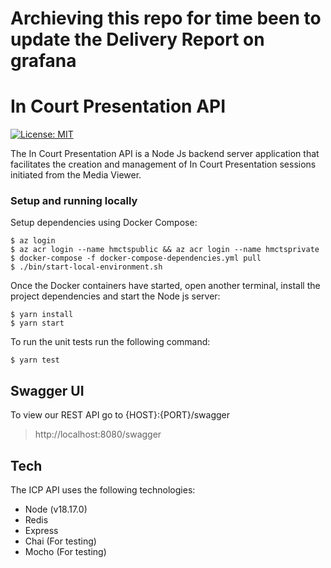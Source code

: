 # Archieving this repo for time been to update the Delivery Report on grafana

# In Court Presentation API
[![License: MIT](https://img.shields.io/badge/License-MIT-yellow.svg)](https://opensource.org/licenses/MIT)

The In Court Presentation API is a Node Js backend server application that facilitates the creation and management of In Court Presentation sessions initiated from the Media Viewer.

### Setup and running locally
Setup dependencies using Docker Compose:
```
$ az login
$ az acr login --name hmctspublic && az acr login --name hmctsprivate
$ docker-compose -f docker-compose-dependencies.yml pull
$ ./bin/start-local-environment.sh
```

Once the Docker containers have started, open another terminal, install the project dependencies and start the Node js server:
```
$ yarn install
$ yarn start
```

To run the unit tests run the following command:
```
$ yarn test
```

## Swagger UI
To view our REST API go to {HOST}:{PORT}/swagger
> http://localhost:8080/swagger

## Tech

The ICP API uses the following technologies:

- Node (v18.17.0)
- Redis
- Express
- Chai (For testing)
- Mocho (For testing)
